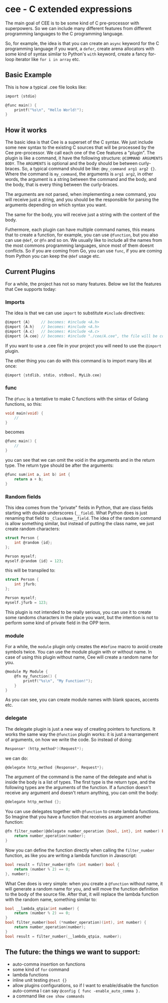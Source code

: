 # cee - C extended expressions
The main goal of CEE is to be some kind of C pre-processor with superpowers. So we can include many different features from different programming languages to the C programming language.

So, for example, the idea is that you can create an `async` keyword for the C programming language if you want, a `defer`, create arena allocators with some kind of syntax similar to Python's `with` keyword, create a fancy for-loop iterator like `for i in array` etc.

## Basic Example
This is how a typical .cee file looks like:
```c
import {stdio}

@func main() {
    printf("%s\n", "Hello World!");
}
```

## How it works

The basic idea is that Cee is a superset of the C syntax. We just include some new syntax to the existing C sources that will be processed by the Cee pre-processor. We call each one of the Cee features a "plugin". The plugin is like a command, it have the following structure: `@COMMAND ARGUMENTS BODY`. The `ARGUMENTS` is optional and the body should be between curly-braces. So, a typical command should be like: `@my_command arg1 arg2 {}`. Where the command is `my_command`, the arguments is `arg1 arg2`, in other words, the argument is a string between the command and the body, and the body, that is every thing between the curly-braces.

The arguments are not parsed, when implementing a new command, you will receive just a string, and you should be the responsible for parsing the arguments depending on which syntax you want.

The same for the body, you will receive just a string with the content of the body.

Futhermore, each plugin can have multiple command names, this means that to create a function, for example, you can use `@function`, but you also can use `@def`, or `@fn` and so on. We usually like to include all the names from the most commons programming languages, since most of them doesnt conflicts. So if you are coming from Go, you can use `func`, if you are coming from Python you can keep the `@def` usage etc.

## Current Plugins

For a while, the project has not so many features. Below we list the features that Cee supports today:

### Imports
The idea is that we can use `import` to substitute `#include` directives:

```c
@import {A}     // becomes: #include <A.h>
@import {A.h}   // becomes: #include <A.h>
@import {A.c}   // becomes: #include <A.c>
@import {A.cee} // becomes: #include "./cee/A.cee", the file will be compiled in this temp folder
```

If you want to use a .cee file in your project you will need to use the `@import` plugin.

The other thing you can do with this command is to import many libs at once:

```c
@import {stdlib, stdio, stdbool, MyLib.cee}
```

### func
The `@func` is a tentative to make C functions with the sintax of Golang functions, so this:
```c
void main(void) {
    //
}
```

becomes

```c
@func main() {
    //
}
```

you can see that we can omit the void in the arguments and in the return type. The return type should be after the arguments:
```c
@func sum(int a, int b) int {
    return a + b;
}
```

### Random fields
This idea comes from the "private" fields in Python, that are class fields starting with double underscores (`__field`). What Python does is just renaming that field to `_ClassName__field`. The idea of the random command is allow something similar, but instead of putting the class name, we just create random characters:
```c
struct Person {
    int @random {id};
};

Person myself;
myself.@random {id} = 123;
```
this will be transpiled to:
```c
struct Person {
    int jfurb;
};

Person myself;
myself.jfurb = 123;
```

This plugin is not intended to be really serious, you can use it to create some randoms characters in the place you want, but the intention is not to perform some kind of private field in the OPP term.

### module
For a while, the `module` plugin only creates the `#define` macro to avoid create symbols twice. You can use the module plugin with or without name. In case of using this plugin without name, Cee will create a random name for you.

```c
@module My Module {
    @fn my_function() {
        printf("%s\n", "My Function!");
    }
}
```
As you can see, you can create module names with blank spaces, accents etc.

### delegate
The delegate plugin is just a new way of creating pointers to functions. It works the same way the `@function` plugin works: it is just a rearrangement of arguments, on how we write the code. So instead of doing:
```c
Response* (http_method*)(Request*);
```
we can do:
```c
@delegate http_method {Response*, Request*};
```
The argument of the command is the name of the delegate and what is inside the body is a list of types. The first type is the return type, and the following types are the arguments of the function. If a function doesn't receive any argument and doesn't return anything, you can omit the body:
```c
@delegate http_method {};
```

You can use delegates together with `@function` to create lambda functions. So Imagine that you have a function that receives as argument another function:
```c
@fn filter_number(@delegate number_operation {bool, int}, int number) bool {
    return number_operation(number);
}
```
Now you can define the function directly when calling the `filter_number` function, as like you are writing a lambda function in Javascript:
```c
bool result = filter_number(@fn (int number) bool {
    return (number % 2) == 0;
}, number);
```

What Cee does is very simple: when you create a `@function` without name, it will generate a random name for you, and will move the function definition to the body of the source file. After that, it will replace the lambda function with the random name, something similar to:
```c
bool __lambda_qtpia(int number) {
    return (number % 2) == 0;
}
bool filter_number(bool (*number_operation)(int), int number) {
    return number_operation(number);
}
bool result = filter_number(__lambda_qtpia, number);
```


## The future: the things we want to support:
- auto-comma insertion on functions
- some kind of `for` command
- lambda functions
- inline unit testing `@test {}`
- allow plugins configurations, so if I want to enable/disable the function auto-comma I can say `@config { func -enable_auto_comma }.`
- a command like `cee show commands`
